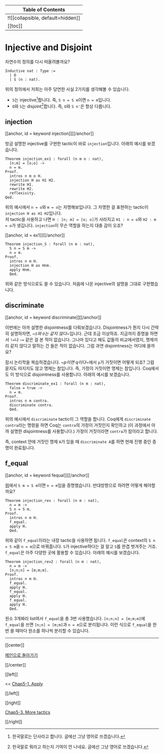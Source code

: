 | Table of Contents |
|-------------------|
|!![[collapsible, default=hidden]]  |
|[[toc]]|

# Injective and Disjoint

자연수의 정의를 다시 떠올려볼까요?

```haskell, line_num
Inductive nat : Type :=
  | O
  | S (n : nat).
```

위의 정의에서 저희는 아주 당연한 사실 2가지를 생각해볼 수 있습니다.

- `S`는 injective[^inj]합니다. 즉, `S n = S m`이면 `n = m`입니다.
- `O`와 `S`는 disjoint[^disj]합니다. 즉, `O`와 `S n'`은 항상 다릅니다.

[^inj]: 한국말로는 단사라고 합니다. 글에선 그냥 영어로 쓰겠습니다.

[^disj]: 한국말로 뭐라고 하는지 기억이 안 나네요. 글에선 그냥 영어로 쓰겠습니다.

## injection

[[anchor, id = keyword injection]][[/anchor]]

방금 설명한 injective를 구현한 tactic이 바로 `injection`입니다. 아래의 예시를 보겠습니다.

```haskell, line_num
Theorem injection_ex1 : forall (n m o : nat),
  [n;m] = [o;o] ->
  n = m.
Proof.
  intros n m o H.
  injection H as H1 H2.
  rewrite H1.
  rewrite H2.
  reflexivity.
Qed.
```

위의 예시에서 `n = o`와 `m = o`는 자명해보입니다. 그 자명한 걸 표현하는 tactic이 `injection H as H1 H2`입니다.\
저 tactic을 사용하고 나면 `H : [n; m] = [o; o]`가 사라지고 `H1 : n = o`와 `H2 : m = o`가 생깁니다. `injection`이 무슨 역할을 하는지 대충 감이 오죠?

[[anchor, id = ex1]][[/anchor]]

```haskell, line_num
Theorem injection_S : forall (n m : nat),
  S n = S m ->
  n = m.
Proof.
  intros n m H.
  injection H as Hnm.
  apply Hnm.
  Qed.
```

위와 같은 방식으로도 쓸 수 있습니다. 처음에 나온 injective의 설명을 그대로 구현했습니다.

## discriminate

[[anchor, id = keyword discriminate]][[/anchor]]

이번에는 아까 설명한 disjointness를 다뤄보겠습니다. Disjointness가 뭔지 다시 간략히 설명하자면, ~_`S`와 `O`는 같지 않다_~입니다. 근데 조금 이상하죠. 지금까지 증명을 하면서 `!=`나 `~=` 같은 걸 본 적이 없습니다. 그나마 있다고 해도 값들의 비교에서였지, 명제끼리 같지 않다고 말하는 건 들은 적이 없습니다. 그럼 과연 disjointness는 어디에 쓸까요?

잠시 논리학을 복습하겠습니다. ~_p이면 q이다_~에서 `p`가 거짓이면 어떻게 되죠? 그럼 묻지도 따지지도 않고 명제는 참입니다. 즉, 가정이 거짓이면 명제는 참입니다. Coq에서도 이 방식으로 disjointness를 사용합니다. 아래의 예시를 보겠습니다.

```haskell, line_num
Theorem discriminate_ex1 : forall (n m : nat),
  false = true ->
  n = m.
Proof.
  intros n m contra.
  discriminate contra.
  Qed.
```

위의 예시에서 `discriminate` tactic이 그 역할을 합니다. Coq에게 `discriminate contra`라는 명령을 하면 Coq는 `contra`의 가정이 거짓인지 확인하고 (이 과정에서 아까 설명한 disjointness를 사용합니다.) 가정이 거짓이라면 `contra`가 참이라고 합니다.

즉, context 안에 거짓인 명제 `A`가 있을 때 `discriminate A`를 하면 현재 진행 중인 증명이 완료됩니다.

## f_equal

[[anchor, id = keyword fequal]][[/anchor]]

[위](#ex1)에서 `S m = S m`이면 `n = m`임을 증명했습니다. 반대방향으로 하려면 어떻게 해야할까요?

```haskell, line_num
Theorem injection_rev : forall (n m : nat),
  n = m ->
  S n = S m.
Proof.
  intros n m H.
  f_equal.
  apply H.
  Qed.
```

위와 같이 `f_equal`이라는 내장 tactic을 사용하면 됩니다. `f_equal`은 context의 `S n = S m`을 `n = m`으로 바꿔줍니다. `S`가 injective하다는 걸 알고 `S`를 한겹 벗겨주는 거죠. `f_equal`은 아주 다양한 곳에 활용할 수 있습니다. 아래의 예시를 보겠습니다.

```haskell, line_num
Theorem injection_rev2 : forall (n m : nat),
  n = m ->
  [n;n;n] = [m;m;m].
Proof.
  intros n m H.
  f_equal.
  apply H.
  f_equal.
  apply H.
  f_equal.
  apply H.
  Qed.
```

원소 3개짜리 list여서 `f_equal`을 총 3번 사용했습니다. `[n;n;n] = [m;m;m]`에 `f_equal`을 쓰면 `[n;n] = [m;m]`과 `n = m`으로 분리됩니다. 이런 식으로 `f_equal`을 한번 쓸 때마다 원소를 하나씩 분리할 수 있습니다.

---

[[center]]

[메인으로 돌아가기](index.html)

[[/center]]

[[left]]

<< [Chap5-1. Apply](Chap5-1.html)

[[/left]]

[[right]]

[Chap5-3. More tactics](Chap5-3.html)

[[/right]]
